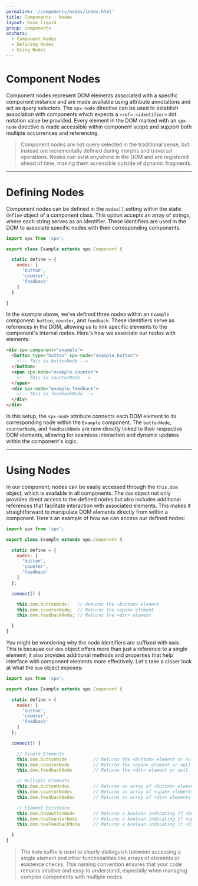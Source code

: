 ```yaml
---
permalink: '/components/nodes/index.html'
title: Components - Nodes
layout: base.liquid
group: components
anchors:
  - Component Nodes
  - Defining Nodes
  - Using Nodes
---
```


# Component Nodes

Component nodes represent DOM elements associated with a specific component instance and are made available using attribute annotations and act as query selectors. The `spx-node` directive can be used to establish association with components which expects a `<ref>.<identifier>` dot notation value be provided. Every element in the DOM marked with an `spx-node` directive is made accessible within component scope and support both multiple occurrences and referencing.

> Component nodes are not query selected in the traditional sense, but instead are incrementally defined during morphs and traversal operations. Nodes can exist anywhere in the DOM and are registered ahead of time, making them accessible outside of dynamic fragments.

---

# Defining Nodes

Component nodes can be defined in the `nodes[]` setting within the static `define` object of a component class. This option accepts an array of strings, where each string serves as an identifier. These identifiers are used in the DOM to associate specific nodes with their corresponding components.

<!-- prettier-ignore -->
```js
import spx from 'spx';

export class Example extends spx.Component {

  static define = {
    nodes: [
      'button',
      'counter',
      'feedback'
    ]
  }

}
```

In the example above, we've defined three nodes within an `Example` component: `button`, `counter`, and `feedback`. These identifiers serve as references in the DOM, allowing us to link specific elements to the component's internal nodes. Here's how we associate our nodes with elements:

<!-- prettier-ignore -->
```html
<div spx-component="example">
  <button type="button" spx-node="example.button">
    <!-- This is buttonNode -->
  </button>
  <span spx-node="example.counter">
    <!-- This is counterNode -->
  </span>
  <div spx-node="example.feedback">
    <!-- This is feedbackNode -->
  </div>
</div>
```

In this setup, the `spx-node` attribute connects each DOM element to its corresponding node within the `Example` component. The `buttonNode`, `counterNode`, and `feedbackNode` are now directly linked to their respective DOM elements, allowing for seamless interaction and dynamic updates within the component's logic.

---

# Using Nodes

In our component, nodes can be easily accessed through the `this.dom` object, which is available in all components. The `dom` object not only provides direct access to the defined nodes but also includes additional references that facilitate interaction with associated elements. This makes it straightforward to manipulate DOM elements directly from within a component. Here's an example of how we can access our defined nodes:

<!-- prettier-ignore -->
```js
import spx from 'spx';

export class Example extends spx.Component {

  static define = {
    nodes: [
      'button',
      'counter',
      'feedback'
    ]
  };

  connect() {

    this.dom.buttonNode;   // Returns the <button> element
    this.dom.counterNode;  // Returns the <span> element
    this.dom.feedbackNode; // Returns the <div> element

  }
}
```

You might be wondering why the node identifiers are suffixed with `Node`. This is because our `dom` object offers more than just a reference to a single element; it also provides additional methods and properties that help interface with component elements more effectively. Let's take a closer look at what the `dom` object exposes:

<!-- prettier-ignore -->
```js
import spx from 'spx';

export class Example extends spx.Component {

  static define = {
    nodes: [
      'button',
      'counter',
      'feedback'
    ]
  };

  connect() {

    // Single Elements
    this.dom.buttonNode          // Returns the <button> element or null
    this.dom.counterNode         // Returns the <span> element or null
    this.dom.feedbackNode        // Returns the <div> element or null

    // Multiple Elements
    this.dom.buttonNodes         // Returns an array of <button> elements or []
    this.dom.counterNodes        // Returns an array of <span> elements or []
    this.dom.feedbackNodes       // Returns an array of <div> elements or []

    // Element Existence
    this.dom.hasButtonNode       // Returns a boolean indicating if <button> exists
    this.dom.hasCounterNode      // Returns a boolean indicating if <span> exists
    this.dom.hasFeedbackNode     // Returns a boolean indicating if <div> exists

  }
}
```

> The `Node` suffix is used to clearly distinguish between accessing a single element and other functionalities like arrays of elements or existence checks. This naming convention ensures that your code remains intuitive and easy to understand, especially when managing complex components with multiple nodes.
